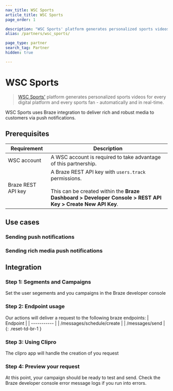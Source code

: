 ```yaml
---
nav_title: WSC Sports
article_title: WSC Sports
page_order: 1

description: "WSC Sports' platform generates personalized sports videos for every digital platform and every sports fan - automatically and in real-time."
alias: /partners/wsc_sports/

page_type: partner
search_tag: Partner
hidden: true

---
```


# WSC Sports

> [WSC Sports'][1] platform generates personalized sports videos for every digital platform and every sports fan - automatically and in real-time. 

WSC Sports uses Braze integration to deliver rich and robust media to customers via push notifications.

## Prerequisites


| Requirement | Description |
| ----------- | ----------- |
| WSC account | A WSC account is required to take advantage of this partnership. |
| Braze REST API key | A Braze REST API key with `users.track` permissions. <br><br> This can be created within the **Braze Dashboard > Developer Console > REST API Key > Create New API Key**. |

## Use cases

### Sending push notifications
### Sending rich media push notifications

## Integration

### Step 1: Segments and Campaigns

Set the user segements and you campaigns in the Braze developer console

### Step 2: Endpoint usage

Our actions will deliver a request to the following braze endpoints:
| Endpoint | 
| ----------- | 
| /messages/schedule/create | 
| /messages/send |
{: .reset-td-br-1 }

### Step 3: Using Clipro

The clipro app will handle the creation of you request

### Step 4: Preview your request

At this point, your campaign should be ready to test and send. Check the Braze developer console error message logs if you run into errors. 


[1]: https://wsc-sports.com/
